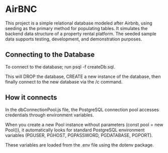 # AirBNC

This project is a simple relational database modeled after Airbnb, using seeding as the primary method for populating tables. It simulates the backend data structure of a property rental platform. The seeded sample data supports testing, development, and demonstration purposes.

## Connecting to the Database

To connect to the database; run psql -f createDb.sql.

This will DROP the database, CREATE a new instance of the database, then finally connect to the new database via the /c command.

## How it connects

In the dbConnectionPool.js file, the PostgreSQL connection pool accesses credentials through environment variables.

When you create a new Pool instance without parameters (const pool = new Pool()), it automatically looks for standard PostgreSQL environment variables (PGUSER, PGHOST, PGPASSWORD, PGDATABASE, PGPORT).

These variables are loaded from the .env file using the dotenv package.
